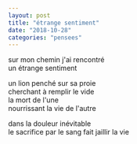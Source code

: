 ```yaml
---
layout: post
title: "étrange sentiment"
date: "2018-10-28"
categories: "pensees"
---
```


sur mon chemin j'ai rencontré  
un étrange sentiment  

un lion penché sur sa proie  
cherchant à remplir le vide  
la mort de l'une  
nourrissant la vie de l'autre  

dans la douleur inévitable  
le sacrifice par le sang fait jaillir la vie  
